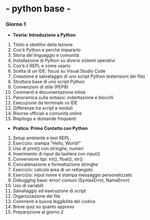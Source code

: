 # - python base -

### Giorno 1
- **Teoria: Introduzione a Python**

1. Titolo e obiettivi della lezione
2. Cos'è Python e perché impararlo
3. Storia del linguaggio e comunità
4. Installazione di Python su diversi sistemi operativi
5. Cos'è il REPL e come usarlo
6. Scelta di un IDE: focus su Visual Studio Code
7. Creazione e salvataggio di uno script Python (estensioni dei file)
8. Struttura base di uno script Python
9. Convenzioni di stile (PEP8)
10. Commenti e documentazione inline
11. Panoramica sulla sintassi: indentazione e blocchi
12. Esecuzione da terminale vs IDE
13. Differenze tra script e moduli
14. Risorse ufficiali e comunità online
15. Riepilogo e domande frequenti

- **Pratica: Primo Contatto con Python**

1. Setup ambiente e test REPL
2. Esercizio: stampa "Hello, World!"
3. Uso di print() con stringhe, numeri
4. Inserimento di input da tastiera con input()
5. Conversione tipi: int(), float(), str()
6. Concatenazione e formattazione stringhe
7. Esercizio: calcolo area di un rettangolo
8. Esercizio: input nome e stampa messaggio personalizzato
9. Debugging base: errori comuni (SyntaxError, NameError)
10. Uso di variabili
11. Salvataggio ed esecuzione di script
12. Organizzazione dei file
13. Commenti e buona leggibilità del codice
14. Breve quiz su quanto appreso
15. Preparazione al giorno 2
